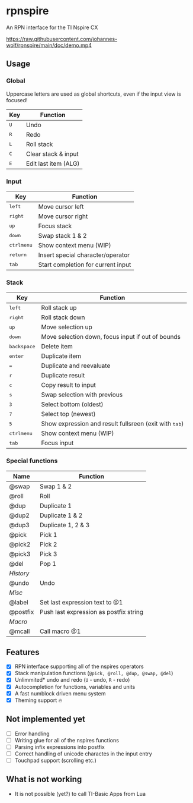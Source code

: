 # rpnspire
An RPN interface for the TI Nspire CX

https://raw.githubusercontent.com/johannes-wolf/rpnspire/main/doc/demo.mp4

## Usage
### Global
Uppercase letters are used as global shortcuts, even if the input view is focused!

| Key          | Function             |
|--------------|----------------------|
| <kbd>U</kbd> | Undo                 |
| <kbd>R</kbd> | Redo                 |
| <kbd>L</kbd> | Roll stack           |
| <kbd>C</kbd> | Clear stack & input  |
| <kbd>E</kbd> | Edit last item (ALG) |

### Input
| Key                            | Function                           |
|--------------------------------|------------------------------------|
| <kbd>left</kbd>                | Move cursor left                   |
| <kbd>right</kbd>               | Move cursor right                  |
| <kbd>up</kbd>                  | Focus stack                        |
| <kbd>down</kbd>                | Swap stack 1 & 2                   |
| <kbd>ctrl</kbd><kbd>menu</kbd> | Show context menu (WIP)            |
| <kbd>return</kbd>              | Insert special character/operator  |
| <kbd>tab</kbd>                 | Start completion for current input |

### Stack
| Key                            | Function                                                        |
|--------------------------------|-----------------------------------------------------------------|
| <kbd>left</kbd>                | Roll stack up                                                   |
| <kbd>right</kbd>               | Roll stack down                                                 |
| <kbd>up</kbd>                  | Move selection up                                               |
| <kbd>down</kbd>                | Move selection down, focus input if out of bounds               |
| <kbd>backspace</kbd>           | Delete item                                                     |
| <kbd>enter</kbd>               | Duplicate item                                                  |
| <kbd>=</kbd>                   | Duplicate and reevaluate                                        |
| <kbd>r</kbd>                   | Duplicate result                                                |
| <kbd>c</kbd>                   | Copy result to input                                            |
| <kbd>s</kbd>                   | Swap selection with previous                                    |
| <kbd>3</kbd>                   | Select bottom (oldest)                                          |
| <kbd>7</kbd>                   | Select top (newest)                                             |
| <kbd>5</kbd>                   | Show expression and result fullsreen (exit with <kbd>tab</kbd>) |
| <kbd>ctrl</kbd><kbd>menu</kbd> | Show context menu (WIP)                                         |
| <kbd>tab</kbd>                 | Focus input                                                     |

### Special functions
| Name      | Function                               |
|-----------|----------------------------------------|
| @swap     | Swap 1 & 2                             |
| @roll     | Roll                                   |
| @dup      | Duplicate 1                            |
| @dup2     | Duplicate 1 & 2                        |
| @dup3     | Duplicate 1, 2 & 3                     |
| @pick     | Pick 1                                 |
| @pick2    | Pick 2                                 |
| @pick3    | Pick 3                                 |
| @del      | Pop 1                                  |
| *History* |                                        |
| @undo     | Undo                                   |
| *Misc*    |                                        |
| @label    | Set last expression text to @1         |
| @postfix  | Push last expression as postfix string |
| *Macro*   |                                        |
| @mcall    | Call macro @1                          |


## Features
* [x] RPN interface supporting all of the nspires operators
* [x] Stack manipulation functions (`@pick, @roll, @dup, @swap, @del`)
* [x] Unlimmited* undo and redo (`U` - undo, `R` - redo)
* [x] Autocompletion for functions, variables and units
* [x] A fast numblock driven menu system
* [x] Theming support 🔥 

## Not implemented yet
- [ ] Error handling
- [ ] Writing glue for all of the nspires functions
- [ ] Parsing infix expressions into postfix
- [ ] Correct handling of unicode charactes in the input entry
- [ ] Touchpad support (scrolling etc.)

## What is not working
* It is not possible (yet?) to call TI-Basic Apps from Lua
